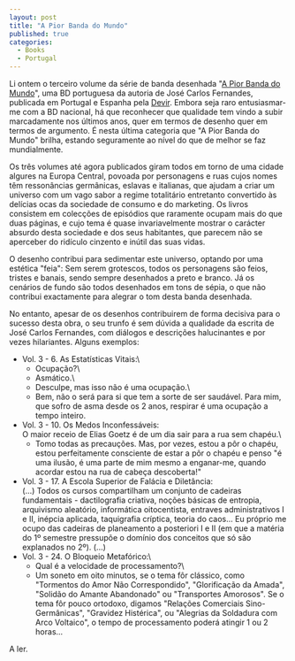 ```yaml
---
layout: post
title: "A Pior Banda do Mundo"
published: true
categories:
  - Books
  - Portugal
---
```


Li ontem o terceiro volume da série de banda desenhada "[A Pior Banda do
Mundo]", uma BD portuguesa da autoria de José Carlos Fernandes,
publicada em Portugal e Espanha pela [Devir]. Embora seja raro
entusiasmar-me com a BD nacional, há que reconhecer que qualidade tem
vindo a subir marcadamente nos últimos anos, quer em termos de desenho
quer em termos de argumento. É nesta última categoria que "A Pior Banda
do Mundo" brilha, estando seguramente ao nível do que de melhor se faz
mundialmente.

Os três volumes até agora publicados giram todos em torno de uma cidade
algures na Europa Central, povoada por personagens e ruas cujos nomes
têm ressonâncias germânicas, eslavas e italianas, que ajudam a criar um
universo com um vago sabor a regime totalitário entretanto convertido às
delícias ocas da sociedade de consumo e do marketing. Os livros
consistem em colecções de episódios que raramente ocupam mais do que
duas páginas, e cujo tema é quase invariavelmente mostrar o carácter
absurdo desta sociedade e dos seus habitantes, que parecem não se
aperceber do ridículo cinzento e inútil das suas vidas.

O desenho contribui para sedimentar este universo, optando por uma
estética "feia": Sem serem grotescos, todos os personagens são feios,
tristes e banais, sendo sempre desenhados a preto e branco. Já os
cenários de fundo são todos desenhados em tons de sépia, o que não
contribui exactamente para alegrar o tom desta banda desenhada.

No entanto, apesar de os desenhos contribuirem de forma decisiva para o
sucesso desta obra, o seu trunfo é sem dúvida a qualidade da escrita de
José Carlos Fernandes, com diálogos e descrições halucinantes e por
vezes hilariantes. Alguns exemplos:

-   Vol. 3 - 6. As Estatísticas Vitais:\
    - Ocupação?\
    - Asmático.\
    - Desculpe, mas isso não é uma ocupação.\
    - Bem, não o será para si que tem a sorte de ser saudável. Para mim,
    que sofro de asma desde os 2 anos, respirar é uma ocupação a
    tempo inteiro.
-   Vol. 3 - 10. Os Medos Inconfessáveis:\
    O maior receio de Elias Goetz é de um dia sair para a rua sem
    chapéu.\
    - Tomo todas as precauções. Mas, por vezes, estou a pôr o chapéu,
    estou perfeitamente consciente de estar a pôr o chapéu e penso "é
    uma ilusão, é uma parte de mim mesmo a enganar-me, quando acordar
    estou na rua de cabeça descoberta!"
-   Vol. 3 - 17. A Escola Superior de Falácia e Diletância:\
    (...) Todos os cursos compartilham um conjunto de cadeiras
    fundamentais - dactilografia criativa, noções básicas de entropia,
    arquivismo aleatório, informática oitocentista, entraves
    administrativos I e II, inépcia aplicada, taquigrafia críptica,
    teoria do caos... Eu próprio me ocupo das cadeiras de planeamento a
    posteriori I e II (em que a matéria do 1º semestre pressupõe o
    domínio dos conceitos que só são explanados no 2º). (...)
-   Vol. 3 - 24. O Bloqueio Metafórico:\
    - Qual é a velocidade de processamento?\
    - Um soneto em oito minutos, se o tema fôr clássico, como "Tormentos
    do Amor Não Correspondido", "Glorificação da Amada", "Solidão do
    Amante Abandonado" ou "Transportes Amorosos". Se o tema fôr pouco
    ortodoxo, digamos "Relações Comerciais Sino-Germânicas", "Gravidez
    Histérica", ou "Alegrias da Soldadura com Arco Voltaico", o tempo de
    processamento poderá atingir 1 ou 2 horas...

A ler.

  [A Pior Banda do Mundo]: http://www.publico.pt/BD/noticias/19102003.htm
  [Devir]: http://www.devir.pt/Publicacoes/publ_portugal.htm
